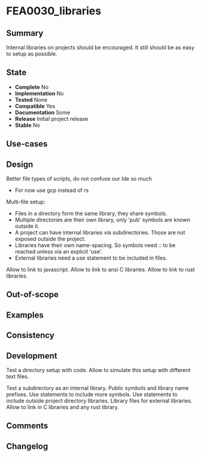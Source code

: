 FEA0030_libraries
=================

Summary
-------
Internal libraries on projects should be encouraged.
It still should be as easy to setup as possible.

State
-----
- **Complete** No
- **Implementation** No
- **Tested** None
- **Compatible** Yes
- **Documentation** Some
- **Release** Initial project release
- **Stable** No

Use-cases
---------

Design
------
Better file types of scripts, do not confuse our Ide so much
- For now use gcp instead of rs

Multi-file setup:
- Files in a directory form the same library, they share symbols.
- Multiple directories are their own library, only 'pub' symbols are known outside it.
- A project can have internal libraries via subdirectories. Those are not exposed outside the project.
- Libraries have their own name-spacing. So symbols need <lib>::<symbol> to be reached unless via an explicit 'use'.
- External libraries need a use statement to be included in files.

Allow to link to javascript.
Allow to link to ansi C libraries.
Allow to link to rust libraries.

Out-of-scope
------------

Examples
--------

Consistency
-----------

Development
-----------
Test a directory setup with code.
Allow to simulate this setup with different text files.

Test a subdirectory as an internal library.
Public symbols and library name prefixes.
Use statements to include more symbols.
Use statements to include outside project directory libraries.
Library files for external libraries. Allow to link in C libraries and any rust library.

Comments
--------

Changelog
---------

